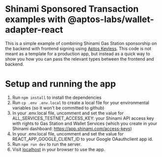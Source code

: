 # Shinami Sponsored Transaction examples with @aptos-labs/wallet-adapter-react
This is a simple example of combining Shinami Gas Station sponsorship on the backend with frontend signing using [Aptos Keyless](https://aptos.dev/en/build/guides/aptos-keyless/introduction). This code is not meant as a template for a production app, but instead as a quick way to show you how you can pass the relevant types between the frontend and backend.

# Setup and running the app
1. Run `npm install` to install the dependencies
2. Run `cp .env .env.local` to create a local file for your environmental variables (so it won't be committed to github)
3. In your .env.local file, uncomment and set the value for ALL_SERVICES_TESTNET_ACCESS_KEY: your Shinami API access key with rights to Gas Station and Wallet Services (which you create in your Shinami dashboard: https://app.shinami.com/access-keys)
4. In your .env.local file, uncomment and set the value for REACT_APP_GOOGLE_CLIENT_ID to your Google OAauthclient app id.
5. Run `npm run dev` to run the server.  
6. Visit [localhost](http://localhost:3000/) in your browser to use the app.